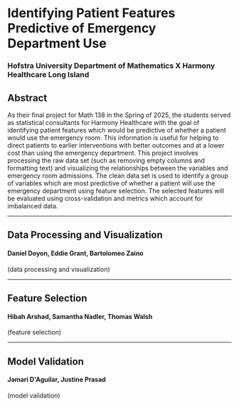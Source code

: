 # Identifying Patient Features Predictive of Emergency Department Use

### Hofstra University Department of Mathematics X Harmony Healthcare Long Island

## Abstract
As their final project for Math 138 in the Spring of 2025, the students served as statistical consultants for Harmony Healthcare with the goal of identifying patient features which would be predictive of whether a patient would use the emergency room.  This information is useful for helping to direct patients to earlier interventions with better outcomes and at a lower cost than using the emergency department.  This project involves processing the raw data set (such as removing empty columns and formatting text) and visualizing the relationships between the variables and emergency room admissions.  The clean data set is used to identify a group of variables which are most predictive of whether a patient will use the emergency department using feature selection.  The selected features will be evaluated using cross-validation and metrics which account for imbalanced data.

---

## Data Processing and Visualization
#### Daniel Doyon, Eddie Grant, Bartolomeo Zaino
(data processing and visualization)

---

## Feature Selection
#### Hibah Arshad, Samantha Nadler, Thomas Walsh
(feature selection)

---

## Model Validation
#### Jamari D'Aguilar, Justine Prasad
(model validation)
